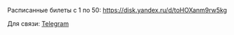 
Расписанные билеты с 1 по 50: https://disk.yandex.ru/d/toHOXanm9rw5kg

Для связи: [Telegram](https://t.me/JDH_LR_994)

